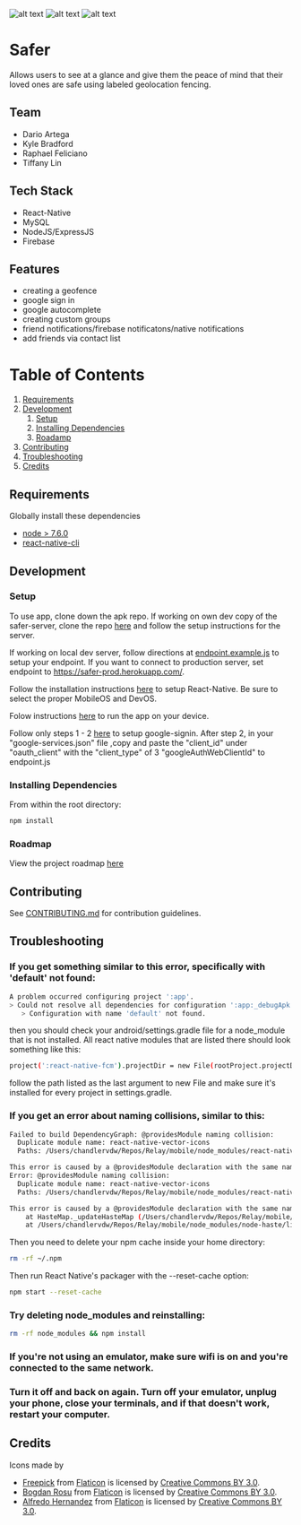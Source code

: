 ![alt text](http://i.imgur.com/oGTBJ7J.png) ![alt text](http://i.imgur.com/5KZhgRy.png) ![alt text](http://i.imgur.com/xp4gEMX.png)


# Safer

Allows users to see at a glance and give them the peace of mind that their loved ones are safe using labeled geolocation fencing.

## Team

  - Dario Artega
  - Kyle Bradford
  - Raphael Feliciano
  - Tiffany Lin

## Tech Stack

- React-Native
- MySQL
- NodeJS/ExpressJS
- Firebase

## Features

- creating a geofence
- google sign in
- google autocomplete
- creating custom groups
- friend notifications/firebase notificatons/native notifications
- add friends via contact list

# Table of Contents

1. [Requirements](#requirements)
1. [Development](#development)
    1. [Setup](#setup)
    1. [Installing Dependencies](#installing-dependencies)
    1. [Roadamp](#roadmap)
1. [Contributing](#contributing)
1. [Troubleshooting](#troubleshooting)
1. [Credits](#credits)

## Requirements

Globally install these dependencies

- [node > 7.6.0](https://nodejs.org)
- [react-native-cli](https://www.npmjs.com/package/react-native-cli)

## Development


### Setup

To use app, clone down the apk repo.
If working on own dev copy of the safer-server, clone the repo [here](https://github.com/blink672/safer-server) and follow the setup instructions for the server.

If working on local dev server, follow directions at [endpoint.example.js](app/endpoint.example.js) to setup your endpoint.
If you want to connect to production server, set endpoint to https://safer-prod.herokuapp.com/.

Follow the installation instructions [here](https://facebook.github.io/react-native/docs/getting-started.html) to setup React-Native. Be sure to select the proper MobileOS and DevOS.

Folow instructions [here](https://facebook.github.io/react-native/docs/running-on-device.html) to run the app on your device.

Follow only steps 1 - 2 [here](https://github.com/devfd/react-native-google-signin/blob/master/android-guide.md) to setup google-signin.
After step 2, in your "google-services.json" file ,copy and paste the "client_id" under "oauth_client" with the "client_type" of 3 "googleAuthWebClientId" to endpoint.js

### Installing Dependencies

From within the root directory:

```sh
npm install
```

### Roadmap

View the project roadmap [here](https://drive.google.com/open?id=1zswwIFLl2TnROUIvWz_xeiKi4R1QUJyWA1xDT4M54XY)


## Contributing

See [CONTRIBUTING.md](CONTRIBUTING.md) for contribution guidelines.

## Troubleshooting

### If you get something similar to this error, specifically with 'default' not found:
```sh
A problem occurred configuring project ':app'.
> Could not resolve all dependencies for configuration ':app:_debugApk'.
   > Configuration with name 'default' not found.
```
then you should check your android/settings.gradle file for a node_module that is not installed. All react native modules that are listed there should look something like this:
```sh
project(':react-native-fcm').projectDir = new File(rootProject.projectDir, '../node_modules/react-native-fcm/android')
```
follow the path listed as the last argument to new File and make sure it's installed for every project in settings.gradle.

### If you get an error about naming collisions, similar to this:
```sh
Failed to build DependencyGraph: @providesModule naming collision:
  Duplicate module name: react-native-vector-icons
  Paths: /Users/chandlervdw/Repos/Relay/mobile/node_modules/react-native/local-cli/rnpm/core/test/fixtures/files/package.json collides with /Users/chandlervdw/Repos/Relay/mobile/node_modules/react-native/Libraries/Animated/release/package.json

This error is caused by a @providesModule declaration with the same name accross two different files.
Error: @providesModule naming collision:
  Duplicate module name: react-native-vector-icons
  Paths: /Users/chandlervdw/Repos/Relay/mobile/node_modules/react-native/local-cli/rnpm/core/test/fixtures/files/package.json collides with /Users/chandlervdw/Repos/Relay/mobile/node_modules/react-native/Libraries/Animated/release/package.json

This error is caused by a @providesModule declaration with the same name accross two different files.
    at HasteMap._updateHasteMap (/Users/chandlervdw/Repos/Relay/mobile/node_modules/node-haste/lib/DependencyGraph/HasteMap.js:162:15)
    at /Users/chandlervdw/Repos/Relay/mobile/node_modules/node-haste/lib/DependencyGraph/HasteMap.js:140:25
```
Then you need to delete your npm cache inside your home directory:
```sh
rm -rf ~/.npm
```
Then run React Native's packager with the --reset-cache option:
```sh
npm start --reset-cache
```


### Try deleting node_modules and reinstalling:
```sh
rm -rf node_modules && npm install
```
### If you're not using an emulator, make sure wifi is on and you're connected to the same network.

### Turn it off and back on again. Turn off your emulator, unplug your phone, close your terminals, and if that doesn't work, restart your computer.

## Credits

Icons made by 
- [Freepick](http://www.freepik.com) from [Flaticon](http://www.flaticon.com) is licensed by [Creative Commons BY 3.0](http://creativecommons.org/licenses/by/3.0/).
- [Bogdan Rosu](http://www.flaticon.com/authors/bogdan-rosu) from [Flaticon](http://www.flaticon.com) is licensed by [Creative Commons BY 3.0](http://creativecommons.org/licenses/by/3.0/).
- [Alfredo Hernandez](http://www.flaticon.com/authors/alfredo-hernandez) from [Flaticon](http://www.flaticon.com) is licensed by [Creative Commons BY 3.0](http://creativecommons.org/licenses/by/3.0/).







